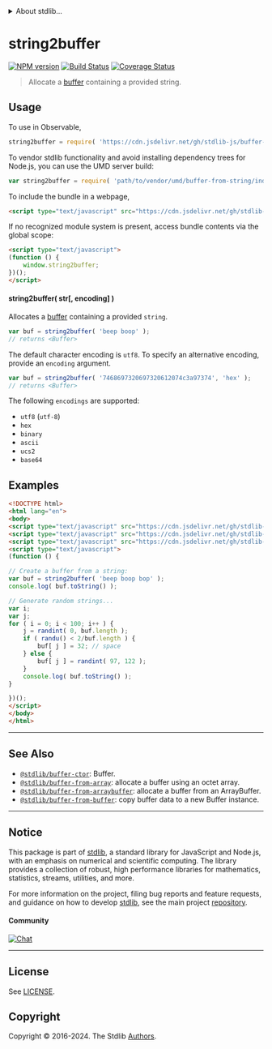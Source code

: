 <!--

@license Apache-2.0

Copyright (c) 2018 The Stdlib Authors.

Licensed under the Apache License, Version 2.0 (the "License");
you may not use this file except in compliance with the License.
You may obtain a copy of the License at

   http://www.apache.org/licenses/LICENSE-2.0

Unless required by applicable law or agreed to in writing, software
distributed under the License is distributed on an "AS IS" BASIS,
WITHOUT WARRANTIES OR CONDITIONS OF ANY KIND, either express or implied.
See the License for the specific language governing permissions and
limitations under the License.

-->


<details>
  <summary>
    About stdlib...
  </summary>
  <p>We believe in a future in which the web is a preferred environment for numerical computation. To help realize this future, we've built stdlib. stdlib is a standard library, with an emphasis on numerical and scientific computation, written in JavaScript (and C) for execution in browsers and in Node.js.</p>
  <p>The library is fully decomposable, being architected in such a way that you can swap out and mix and match APIs and functionality to cater to your exact preferences and use cases.</p>
  <p>When you use stdlib, you can be absolutely certain that you are using the most thorough, rigorous, well-written, studied, documented, tested, measured, and high-quality code out there.</p>
  <p>To join us in bringing numerical computing to the web, get started by checking us out on <a href="https://github.com/stdlib-js/stdlib">GitHub</a>, and please consider <a href="https://opencollective.com/stdlib">financially supporting stdlib</a>. We greatly appreciate your continued support!</p>
</details>

# string2buffer

[![NPM version][npm-image]][npm-url] [![Build Status][test-image]][test-url] [![Coverage Status][coverage-image]][coverage-url] <!-- [![dependencies][dependencies-image]][dependencies-url] -->

> Allocate a [buffer][@stdlib/buffer/ctor] containing a provided string.

<!-- Section to include introductory text. Make sure to keep an empty line after the intro `section` element and another before the `/section` close. -->

<section class="intro">

</section>

<!-- /.intro -->

<!-- Package usage documentation. -->



<section class="usage">

## Usage

To use in Observable,

```javascript
string2buffer = require( 'https://cdn.jsdelivr.net/gh/stdlib-js/buffer-from-string@v0.2.1-umd/browser.js' )
```

To vendor stdlib functionality and avoid installing dependency trees for Node.js, you can use the UMD server build:

```javascript
var string2buffer = require( 'path/to/vendor/umd/buffer-from-string/index.js' )
```

To include the bundle in a webpage,

```html
<script type="text/javascript" src="https://cdn.jsdelivr.net/gh/stdlib-js/buffer-from-string@v0.2.1-umd/browser.js"></script>
```

If no recognized module system is present, access bundle contents via the global scope:

```html
<script type="text/javascript">
(function () {
    window.string2buffer;
})();
</script>
```

#### string2buffer( str\[, encoding] )

Allocates a [buffer][@stdlib/buffer/ctor] containing a provided `string`.

```javascript
var buf = string2buffer( 'beep boop' );
// returns <Buffer>
```

The default character encoding is `utf8`. To specify an alternative encoding, provide an `encoding` argument.

```javascript
var buf = string2buffer( '7468697320697320612074c3a97374', 'hex' );
// returns <Buffer>
```

The following `encodings` are supported:

-   `utf8` (`utf-8`)
-   `hex`
-   `binary`
-   `ascii`
-   `ucs2`
-   `base64`

</section>

<!-- /.usage -->

<!-- Package usage notes. Make sure to keep an empty line after the `section` element and another before the `/section` close. -->

<section class="notes">

</section>

<!-- /.notes -->

<!-- Package usage examples. -->

<section class="examples">

## Examples

<!-- eslint no-undef: "error" -->

```html
<!DOCTYPE html>
<html lang="en">
<body>
<script type="text/javascript" src="https://cdn.jsdelivr.net/gh/stdlib-js/random-base-randu@umd/browser.js"></script>
<script type="text/javascript" src="https://cdn.jsdelivr.net/gh/stdlib-js/random-base-discrete-uniform@umd/browser.js"></script>
<script type="text/javascript" src="https://cdn.jsdelivr.net/gh/stdlib-js/buffer-from-string@v0.2.1-umd/browser.js"></script>
<script type="text/javascript">
(function () {

// Create a buffer from a string:
var buf = string2buffer( 'beep boop bop' );
console.log( buf.toString() );

// Generate random strings...
var i;
var j;
for ( i = 0; i < 100; i++ ) {
    j = randint( 0, buf.length );
    if ( randu() < 2/buf.length ) {
        buf[ j ] = 32; // space
    } else {
        buf[ j ] = randint( 97, 122 );
    }
    console.log( buf.toString() );
}

})();
</script>
</body>
</html>
```

</section>

<!-- /.examples -->

<!-- Section to include cited references. If references are included, add a horizontal rule *before* the section. Make sure to keep an empty line after the `section` element and another before the `/section` close. -->

<section class="references">

</section>

<!-- /.references -->

<!-- Section for related `stdlib` packages. Do not manually edit this section, as it is automatically populated. -->

<section class="related">

* * *

## See Also

-   <span class="package-name">[`@stdlib/buffer-ctor`][@stdlib/buffer/ctor]</span><span class="delimiter">: </span><span class="description">Buffer.</span>
-   <span class="package-name">[`@stdlib/buffer-from-array`][@stdlib/buffer/from-array]</span><span class="delimiter">: </span><span class="description">allocate a buffer using an octet array.</span>
-   <span class="package-name">[`@stdlib/buffer-from-arraybuffer`][@stdlib/buffer/from-arraybuffer]</span><span class="delimiter">: </span><span class="description">allocate a buffer from an ArrayBuffer.</span>
-   <span class="package-name">[`@stdlib/buffer-from-buffer`][@stdlib/buffer/from-buffer]</span><span class="delimiter">: </span><span class="description">copy buffer data to a new Buffer instance.</span>

</section>

<!-- /.related -->

<!-- Section for all links. Make sure to keep an empty line after the `section` element and another before the `/section` close. -->


<section class="main-repo" >

* * *

## Notice

This package is part of [stdlib][stdlib], a standard library for JavaScript and Node.js, with an emphasis on numerical and scientific computing. The library provides a collection of robust, high performance libraries for mathematics, statistics, streams, utilities, and more.

For more information on the project, filing bug reports and feature requests, and guidance on how to develop [stdlib][stdlib], see the main project [repository][stdlib].

#### Community

[![Chat][chat-image]][chat-url]

---

## License

See [LICENSE][stdlib-license].


## Copyright

Copyright &copy; 2016-2024. The Stdlib [Authors][stdlib-authors].

</section>

<!-- /.stdlib -->

<!-- Section for all links. Make sure to keep an empty line after the `section` element and another before the `/section` close. -->

<section class="links">

[npm-image]: http://img.shields.io/npm/v/@stdlib/buffer-from-string.svg
[npm-url]: https://npmjs.org/package/@stdlib/buffer-from-string

[test-image]: https://github.com/stdlib-js/buffer-from-string/actions/workflows/test.yml/badge.svg?branch=v0.2.1
[test-url]: https://github.com/stdlib-js/buffer-from-string/actions/workflows/test.yml?query=branch:v0.2.1

[coverage-image]: https://img.shields.io/codecov/c/github/stdlib-js/buffer-from-string/main.svg
[coverage-url]: https://codecov.io/github/stdlib-js/buffer-from-string?branch=main

<!--

[dependencies-image]: https://img.shields.io/david/stdlib-js/buffer-from-string.svg
[dependencies-url]: https://david-dm.org/stdlib-js/buffer-from-string/main

-->

[chat-image]: https://img.shields.io/gitter/room/stdlib-js/stdlib.svg
[chat-url]: https://app.gitter.im/#/room/#stdlib-js_stdlib:gitter.im

[stdlib]: https://github.com/stdlib-js/stdlib

[stdlib-authors]: https://github.com/stdlib-js/stdlib/graphs/contributors

[umd]: https://github.com/umdjs/umd
[es-module]: https://developer.mozilla.org/en-US/docs/Web/JavaScript/Guide/Modules

[deno-url]: https://github.com/stdlib-js/buffer-from-string/tree/deno
[deno-readme]: https://github.com/stdlib-js/buffer-from-string/blob/deno/README.md
[umd-url]: https://github.com/stdlib-js/buffer-from-string/tree/umd
[umd-readme]: https://github.com/stdlib-js/buffer-from-string/blob/umd/README.md
[esm-url]: https://github.com/stdlib-js/buffer-from-string/tree/esm
[esm-readme]: https://github.com/stdlib-js/buffer-from-string/blob/esm/README.md
[branches-url]: https://github.com/stdlib-js/buffer-from-string/blob/main/branches.md

[stdlib-license]: https://raw.githubusercontent.com/stdlib-js/buffer-from-string/main/LICENSE

<!-- <related-links> -->

[@stdlib/buffer/ctor]: https://github.com/stdlib-js/buffer-ctor/tree/umd

[@stdlib/buffer/from-array]: https://github.com/stdlib-js/buffer-from-array/tree/umd

[@stdlib/buffer/from-arraybuffer]: https://github.com/stdlib-js/buffer-from-arraybuffer/tree/umd

[@stdlib/buffer/from-buffer]: https://github.com/stdlib-js/buffer-from-buffer/tree/umd

<!-- </related-links> -->

</section>

<!-- /.links -->
